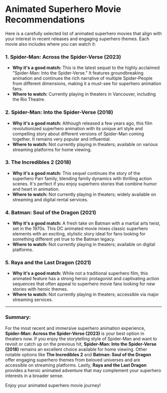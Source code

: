 # Animated Superhero Movie Recommendations

Here is a carefully selected list of animated superhero movies that align with your interest in recent releases and engaging superhero themes. Each movie also includes where you can watch it:

### 1. Spider-Man: Across the Spider-Verse (2023)
- **Why it's a good match:** This is the latest sequel to the highly acclaimed "Spider-Man: Into the Spider-Verse." It features groundbreaking animation and continues the rich narrative of multiple Spider-People from different dimensions, making it a must-see for superhero animation fans.
- **Where to watch:** Currently playing in theaters in Vancouver, including the Rio Theatre.

### 2. Spider-Man: Into the Spider-Verse (2018)
- **Why it's a good match:** Although released a few years ago, this film revolutionized superhero animation with its unique art style and compelling story about different versions of Spider-Man coming together. It remains very popular and influential.
- **Where to watch:** Not currently playing in theaters; available on various streaming platforms for home viewing.

### 3. The Incredibles 2 (2018)
- **Why it's a good match:** This sequel continues the story of the superhero Parr family, blending family dynamics with thrilling action scenes. It's perfect if you enjoy superhero stories that combine humor and heart in animation.
- **Where to watch:** Not currently playing in theaters; widely available on streaming and digital rental services.

### 4. Batman: Soul of the Dragon (2021)
- **Why it's a good match:** A fresh take on Batman with a martial arts twist, set in the 1970s. This DC animated movie mixes classic superhero elements with an exciting, stylistic story ideal for fans looking for something different yet true to the Batman legacy.
- **Where to watch:** Not currently playing in theaters; available on digital platforms.

### 5. Raya and the Last Dragon (2021)
- **Why it's a good match:** While not a traditional superhero film, this animated feature has a strong heroic protagonist and captivating action sequences that often appeal to superhero movie fans looking for new stories with heroic themes.
- **Where to watch:** Not currently playing in theaters; accessible via major streaming services.

---

### Summary:
For the most recent and immersive superhero animation experience, **Spider-Man: Across the Spider-Verse (2023)** is your best option in theaters now. If you enjoy the storytelling style of Spider-Man and want to revisit or catch up on the previous hit, **Spider-Man: Into the Spider-Verse (2018)** remains an excellent choice available for home viewing. Other notable options like **The Incredibles 2** and **Batman: Soul of the Dragon** offer engaging superhero themes from beloved universes and are accessible on streaming platforms. Lastly, **Raya and the Last Dragon** provides a heroic animated adventure that may complement your superhero interests in a broader sense.

Enjoy your animated superhero movie journey!